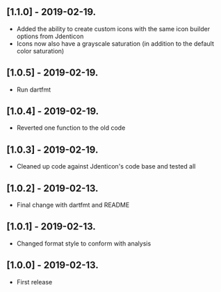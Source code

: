 ## [1.1.0] - 2019-02-19.

* Added the ability to create custom icons with the same icon builder options from Jdenticon
* Icons now also have a grayscale saturation (in addition to the default color saturation)

## [1.0.5] - 2019-02-19.

* Run dartfmt

## [1.0.4] - 2019-02-19.

* Reverted one function to the old code

## [1.0.3] - 2019-02-19.

* Cleaned up code against Jdenticon's code base and tested all

## [1.0.2] - 2019-02-13.

* Final change with dartfmt and README

## [1.0.1] - 2019-02-13.

* Changed format style to conform with analysis

## [1.0.0] - 2019-02-13.

* First release

